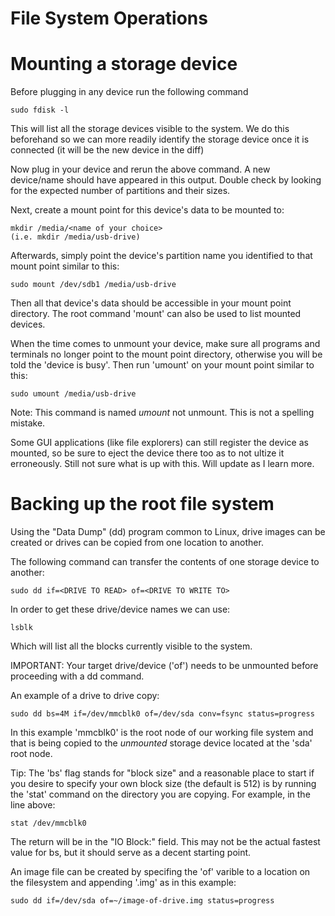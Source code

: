 File System Operations
===
Mounting a storage device
===
Before plugging in any device run the following command 
```
sudo fdisk -l
```
This will list all the storage devices visible to the system. We do this beforehand so we can more readily identify the storage device once it is connected (it will be the new device in the diff)

Now plug in your device and rerun the above command. A new device/name should have appeared in this output. Double check by looking for the expected number of partitions and their sizes.

Next, create a mount point for this device's data to be mounted to:
```
mkdir /media/<name of your choice>
(i.e. mkdir /media/usb-drive)
```
Afterwards, simply point the device's partition name you identified to that mount point similar to this:
```
sudo mount /dev/sdb1 /media/usb-drive
```
Then all that device's data should be accessible in your mount point directory. The root command 'mount' can also be used to list mounted devices.

When the time comes to unmount your device, make sure all programs and terminals no longer point to the mount point directory, otherwise you will be told the 'device is busy'. Then run 'umount' on your mount point similar to this:
```
sudo umount /media/usb-drive
```
Note: This command is named *umount* not unmount. This is not a spelling mistake.

Some GUI applications (like file explorers) can still register the device as mounted, so be sure to eject the device there too as to not ultize it erroneously. Still not sure what is up with this. Will update as I learn more.


Backing up the root file system
===
Using the "Data Dump" (dd) program common to Linux, drive images can be created or drives can be copied from one location to another.

The following command can transfer the contents of one storage device to another:
```
sudo dd if=<DRIVE TO READ> of=<DRIVE TO WRITE TO>
```
In order to get these drive/device names we can use:
```
lsblk
```
Which will list all the blocks currently visible to the system.

IMPORTANT: Your target drive/device ('of') needs to be unmounted before proceeding with a dd command.

An example of a drive to drive copy:
```
sudo dd bs=4M if=/dev/mmcblk0 of=/dev/sda conv=fsync status=progress
```
In this example 'mmcblk0' is the root node of our working file system and that is being copied to the *unmounted* storage device located at the 'sda' root node.

Tip: The 'bs' flag stands for "block size" and a reasonable place to start if you desire to specify your own block size (the default is 512) is by running the 'stat' command on the directory you are copying. For example, in the line above:
```
stat /dev/mmcblk0
```
The return will be in the "IO Block:" field. This may not be the actual fastest value for bs, but it should serve as a decent starting point.

An image file can be created by specifing the 'of' varible to a location on the filesystem and appending '.img' as in this example:
```
sudo dd if=/dev/sda of=~/image-of-drive.img status=progress
```
